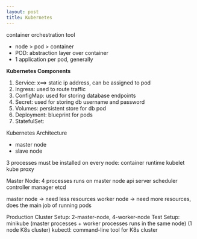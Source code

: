 ```yaml
---
layout: post
title: Kubernetes
---
```


container orchestration tool

- node > pod > container <br>
- POD: abstraction layer over container <br>
- 1 application per pod, generally

**Kubernetes Components**

1. Service: x==> static ip address, can be assigned to pod
2. Ingress: used to route traffic
3. ConfigMap: used for storing database endpoints
4. Secret: used for storing db username and password
5. Volumes: persistent store for db pod
6. Deployment: blueprint for pods
7. StatefulSet:

Kubernetes Architecture
- master node
- slave node

3 processes must be installed on every node:
container runtime
kubelet
kube proxy

Master Node: 4 processes runs on master node
api server
scheduler
controller manager
etcd

master node -> need less resources
worker node -> need more resources, does the main job of running pods


Production Cluster Setup: 2-master-node, 4-worker-node
Test Setup: minikube (master processes + worker processes runs in the same node) (1 node K8s cluster)
kubectl: command-line tool for K8s cluster
